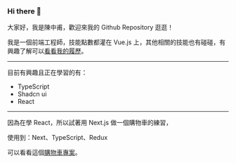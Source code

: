 ### Hi there 👋

大家好，我是陳中甫，歡迎來我的 Github Repository 逛逛！

我是一個前端工程師，技能點數都灌在 Vue.js 上，其他相關的技能也有碰碰，有興趣了解可以[看看我的履歷](https://richard-ntou.notion.site/c6c7cdf7159f4116a7d89b3cc799e461)。

---

目前有興趣且正在學習的有：
- TypeScript
- Shadcn ui
- React

---

因為在學 React，所以試著用 Next.js 做一個購物車的練習，

使用到：Next、TypeScript、Redux

可以看看這個[購物車專案](https://github.com/td231565/next-shopping-cart)。


<!--
- 🔭 I’m currently working on ...
- 🌱 I’m currently learning ...
- 👯 I’m looking to collaborate on ...
- 🤔 I’m looking for help with ...
- 💬 Ask me about ...
- 📫 How to reach me: ...
- 😄 Pronouns: ...
- ⚡ Fun fact: ...
-->
